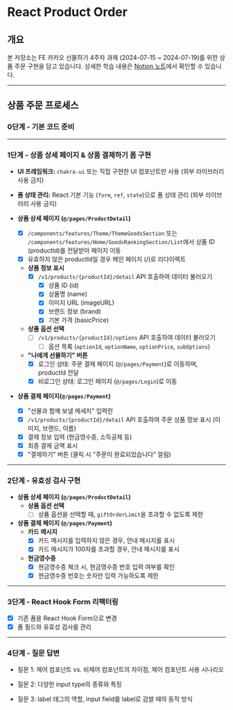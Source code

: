 # React Product Order

## 개요

본 저장소는 FE 카카오 선물하기 4주차 과제 (2024-07-15 ~ 2024-07-19)를 위한 상품 주문 구현을 담고 있습니다. 상세한 학습 내용은 [Notion 노트](https://www.notion.so/TIL-FE-25dbeb894e884b889eca0fa3e4e13904)에서 확인할 수 있습니다.

---

## 상품 주문 프로세스

### 0단계 - 기본 코드 준비

---

### 1단계 - 상품 상세 페이지 & 상품 결제하기 폼 구현

- **UI 프레임워크:** `chakra-ui` 또는 직접 구현한 UI 컴포넌트만 사용 (외부 라이브러리 사용 금지)
- **폼 상태 관리:** React 기본 기능 (`form`, `ref`, `state`)으로 폼 상태 관리 (외부 라이브러리 사용 금지)

- **상품 상세 페이지 (`@/pages/ProductDetail`)**
  - [x] `/components/features/Theme/ThemeGoodsSection` 또는 `/components/features/Home/GoodsRankingSection/List`에서 상품 ID (productId)를 전달받아 페이지 이동
  - [x] 유효하지 않은 productId일 경우 메인 페이지 (/)로 리다이렉트
  - **상품 정보 표시**
    - [x] `/v1/products/{productId}/detail` API 호출하여 데이터 불러오기
      - [x] 상품 ID (id)
      - [x] 상품명 (name)
      - [x] 이미지 URL (imageURL)
      - [x] 브랜드 정보 (brand)
      - [x] 기본 가격 (basicPrice)
  - **상품 옵션 선택**
    - [ ] `/v1/products/{productId}/options` API 호출하여 데이터 불러오기
      - [ ] 옵션 목록 (`optionId`, `optionName`, `optionPrice`, `subOptions`)
  - **"나에게 선물하기" 버튼**
    - [x] 로그인 상태: 주문 결제 페이지 (`@/pages/Payment`)로 이동하며, productId 전달
    - [x] 비로그인 상태: 로그인 페이지 (`@/pages/Login`)로 이동

- **상품 결제 페이지(`@/pages/Payment`)**
  - [x] "선물과 함께 보낼 메세지" 입력란
  - [x] `/v1/products/{productId}/detail` API 호출하여 주문 상품 정보 표시 (이미지, 브랜드, 이름)
  - [x] 결제 정보 입력 (현금영수증, 소득공제 등)
  - [x] 최종 결제 금액 표시
  - [x] "결제하기" 버튼 (클릭 시 "주문이 완료되었습니다" 알림)

---

### 2단계 - 유효성 검사 구현

- **상품 상세 페이지 (`@/pages/ProductDetail`)**
  - **상품 옵션 선택**
    - [ ] 상품 옵션을 선택할 때, `giftOrderLimit`을 초과할 수 없도록 제한

- **상품 결제 페이지 (`@/pages/Payment`)**
  - **카드 메시지**
    - [x] 카드 메시지를 입력하지 않은 경우, 안내 메시지를 표시
    - [x] 카드 메시지가 100자를 초과할 경우, 안내 메시지를 표시
  - **현금영수증**
    - [x] 현금영수증 체크 시, 현금영수증 번호 입력 여부를 확인
    - [x] 현금영수증 번호는 숫자만 입력 가능하도록 제한

---

### 3단계 - React Hook Form 리팩터링

- [x] 기존 폼을 React Hook Form으로 변경
- [x] 폼 필드와 유효성 검사를 관리

---

### 4단계 - 질문 답변

- 질문 1: 제어 컴포넌트 vs. 비제어 컴포넌트의 차이점, 제어 컴포넌트 사용 시나리오

- 질문 2: 다양한 input type의 종류와 특징

- 질문 3: label 태그의 역할, input field를 label로 감쌀 때의 동작 방식
